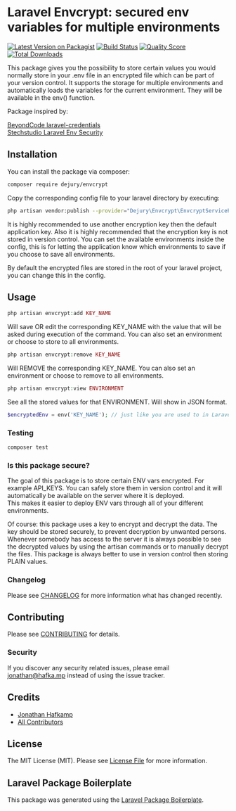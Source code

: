 # Laravel Envcrypt: secured env variables for multiple environments

[![Latest Version on Packagist](https://img.shields.io/packagist/v/dejury/envcrypt.svg?style=flat-square)](https://packagist.org/packages/dejury/envcrypt)
[![Build Status](https://img.shields.io/travis/dejury/envcrypt/master.svg?style=flat-square)](https://travis-ci.org/dejury/envcrypt)
[![Quality Score](https://img.shields.io/scrutinizer/g/dejury/envcrypt.svg?style=flat-square)](https://scrutinizer-ci.com/g/dejury/envcrypt)
[![Total Downloads](https://img.shields.io/packagist/dt/dejury/envcrypt.svg?style=flat-square)](https://packagist.org/packages/dejury/envcrypt)

This package gives you the possibility to store certain values you would normally store in your .env file in an encrypted file which can be part of your version control. It supports the storage for multiple environments and automatically loads the variables for the current environment. They will be available in the env() function.

Package inspired by:

[BeyondCode laravel-credentials](https://github.com/beyondcode/laravel-credentials)  
[Stechstudio Laravel Env Security](https://github.com/stechstudio/laravel-env-security)

## Installation

You can install the package via composer:

```bash
composer require dejury/envcrypt
```

Copy the corresponding config file to your laravel directory by executing:

```bash
php artisan vendor:publish --provider="Dejury\Envcrypt\EnvcryptServiceProvider"
```

It is highly recommended to use another encryption key then the default application key. Also it is highly recommended that the encryption key is not stored in version control. You can set the available environments inside the config, this is for letting the application know which environments to save if you choose to save all environments.  

By default the encrypted files are stored in the root of your laravel project, you can change this in the config.

## Usage

``` php
php artisan envcrypt:add KEY_NAME
```
Will save OR edit the corresponding KEY_NAME with the value that will be asked during execution of the command. You can also set an environment or choose to store to all environments.

``` php
php artisan envcrypt:remove KEY_NAME
```
Will REMOVE the corresponding KEY_NAME. You can also set an environment or choose to remove to all environments.

``` php
php artisan envcrypt:view ENVIRONMENT
```
See all the stored values for that ENVIRONMENT. Will show in JSON format.

``` php
$encryptedEnv = env('KEY_NAME'); // just like you are used to in Laravel
```

### Testing

``` bash
composer test
```

### Is this package secure?
The goal of this package is to store certain ENV vars encrypted. For example API_KEYS. You can safely store them in version control and it will automatically be available on the server where it is deployed.  
This makes it easier to deploy ENV vars through all of your different environments.  

Of course: this package uses a key to encrypt and decrypt the data. The key should be stored securely, to prevent decryption by unwanted persons. Whenever somebody has access to the server it is always possible to see the decrypted values by using the artisan commands or to manually decrypt the files.
This package is always better to use in version control then storing PLAIN values.

### Changelog

Please see [CHANGELOG](CHANGELOG.md) for more information what has changed recently.

## Contributing

Please see [CONTRIBUTING](CONTRIBUTING.md) for details.

### Security

If you discover any security related issues, please email jonathan@hafka.mp instead of using the issue tracker.

## Credits

- [Jonathan Hafkamp](https://github.com/dejury)
- [All Contributors](../../contributors)

## License

The MIT License (MIT). Please see [License File](LICENSE.md) for more information.

## Laravel Package Boilerplate

This package was generated using the [Laravel Package Boilerplate](https://laravelpackageboilerplate.com).
